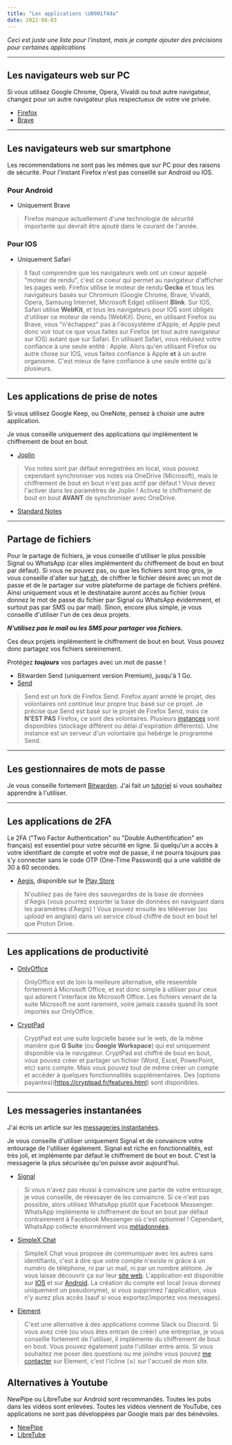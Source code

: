 ```yaml
---
title: "Les applications \U0001f4da"
date: 2022-08-03
---
```


*Ceci est juste une liste pour l'instant, mais je compte ajouter des précisions pour certaines applications*

---

## Les navigateurs web sur PC

Si vous utilisez Google Chrome, Opera, Vivaldi ou tout autre navigateur, changez pour un autre navigateur plus respectueux de votre vie privée.

- [Firefox](https://www.mozilla.org/fr/firefox/new/)
- [Brave](https://brave.com/fr/)

---

## Les navigateurs web sur smartphone

Les recommendations ne sont pas les mêmes que sur PC pour des raisons de sécurité. Pour l'instant Firefox n'est pas conseillé sur Android ou IOS.

### Pour Android

- Uniquement Brave

> Firefox manque actuellement d'une technologie de sécurité importante qui devrait être ajouté dans le courant de l'année.

### Pour IOS

- Uniquement Safari

> Il faut comprendre que les navigateurs web ont un coeur appelé "moteur de rendu", c'est ce coeur qui permet au navigateur d'afficher les pages web. Firefox utilise le moteur de rendu **Gecko** et tous les navigateurs basés sur Chromium (Google Chrome, Brave, Vivaldi, Opera, Samsung Internet, Microsoft Edge) utilisent **Blink**. Sur IOS, Safari utilise **WebKit**, et tous les navigateurs pour IOS sont obligés d'utiliser ce moteur de rendu (WebKit). Donc, en utilisant Firefox ou Brave, vous "n'échappez" pas à l'écosystème d'Apple, et Apple peut donc voir tout ce que vous faites sur Firefox (et tout autre navigateur sur IOS) autant que sur Safari. En utilisant Safari, vous réduisez votre confiance à une seule entité : Apple. Alors qu'en utilisant Firefox ou autre chose sur IOS, vous faites confiance à Apple **et** à un autre organisme. C'est mieux de faire confiance à une seule entité qu'à plusieurs.

---

## Les applications de prise de notes

Si vous utilisez Google Keep, ou OneNote, pensez à choisir une autre application. 

Je vous conseille uniquement des applications qui implémentent le chiffrement de bout en bout.

- [Joplin](https://joplinapp.org/)

> Vos notes sont par défaut enregistrées en local, vous pouvez cependant synchroniser vos notes via OneDrive (Microsoft), mais le chiffrement de bout en bout n'est pas actif par défaut ! Vous devez l'activer dans les paramètres de Joplin ! Activez le chiffrement de bout en bout **AVANT** de synchroniser avec OneDrive.

- [Standard Notes](https://standardnotes.com/)

---

## Partage de fichiers

Pour le partage de fichiers, je vous conseille d'utiliser le plus possible Signal ou WhatsApp (car elles implémentent du chiffrement de bout en bout par défaut). Si vous ne pouvez pas, ou que les fichiers sont trop gros, je vous conseille d'aller sur [hat.sh](https://hat.sh/), de chiffrer le fichier désiré avec un mot de passe et de le partager sur votre plateforme de partage de fichiers préféré. Ainsi uniquement vous et le destinataire auront accès au fichier (vous donnez le mot de passe du fichier par Signal ou WhatsApp évidemment, et surtout pas par SMS ou par mail). Sinon, encore plus simple, je vous conseille d'utiliser l'un de ces deux projets.

***N'utilisez pas le mail ou les SMS pour partager vos fichiers.***

Ces deux projets implémentent le chiffrement de bout en bout. Vous pouvez donc partagez vos fichiers sereinement.

Protégez ***toujours*** vos partages avec un mot de passe !

- Bitwarden Send (uniquement version Premium), jusqu'à 1 Go.
- [Send](https://send.vis.ee/)

> Send est un fork de Firefox Send. Firefox ayant arreté le projet, des volontaires ont continué leur propre truc basé sur ce projet. Je précise que Send est basé sur le projet de Firefox Send, mais ce **N'EST PAS** Firefox, ce sont des volontaires. Plusieurs [instances](https://github.com/timvisee/send-instances/) sont disponibles (stockage différent ou délai d'expiration différents). Une instance est un serveur d'un volontaire qui hebérge le programme Send.

---

## Les gestionnaires de mots de passe

Je vous conseille fortement [Bitwarden](https://bitwarden.com/). J'ai fait un [tutoriel](/fiches/bitwarden) si vous souhaitez apprendre à l'utiliser.

---

## Les applications de 2FA

Le 2FA ("Two Factor Authentication" ou "Double Authentification" en français) est essentiel pour votre sécurité en ligne. Si quelqu'un a accès à votre identifiant de compte et votre mot de passe, il ne pourra toujours pas s'y connecter sans le code OTP (One-Time Password) qui a une validité de 30 à 60 secondes.

- [Aegis](https://getaegis.app/), disponible sur le [Play Store](https://play.google.com/store/apps/details?id=com.beemdevelopment.aegis)

> N'oubliez pas de faire des sauvegardes de la base de données d'Aegis (vous pourrez exporter la base de données en naviguant dans les paramètres d'Aegis) ! Vous pouvez ensuite les téléverser (ou *upload* en anglais) dans un service cloud chiffré de bout en bout tel que Proton Drive.

---

## Les applications de productivité

- [OnlyOffice](https://www.onlyoffice.com/en/download-desktop.aspx)

> OnlyOffice est de loin la meilleure alternative, elle reseemble fortement à Microsoft Office, et est donc simple à utiliser pour ceux qui adorent l'interface de Microsoft Office. Les fichiers venant de la suite Microsoft ne sont rarement, voire jamais cassés quand ils sont importés sur OnlyOffice.

- [CryptPad](https://cryptpad.fr/)

> CryptPad est une suite logicielle basée sur le web, de la même manière que **G Suite** (ou **Google Workspace**) qui est uniquement disponible via le navigateur. CryptPad est chiffré de bout en bout, vous pouvez créer et partager un fichier (Word, Excel, PowerPoint, etc) sans compte. Mais vous pouvez tout de même créer un compte et accéder à quelques fonctionnalités supplémentaires. Des [options payantes)(https://cryptpad.fr/features.html) sont disponibles.

---

## Les messageries instantanées

J'ai écris un article sur les [messageries instantanées](/basiques/instant-messengers).

Je vous conseille d'utiliser uniquement Signal et de convaincre votre entourage de l'utiliser également. Signal est riche en fonctionnalités, est très joli, et implémente par défaut le chiffrement de bout en bout. C'est la messagerie la plus sécurisée qu'on puisse avoir aujourd'hui.

- [Signal](https://www.signal.org/fr/)

> Si vous n'avez pas réussi à convaincre une partie de votre entourage, je vous conseille, de réessayer de les convaincre. Si ce n'est pas possible, alors utilisez WhatsApp plutôt que Facebook Messenger. WhatsApp implémente le chiffrement de bout en bout par défaut contrairement à Facebook Messenger où c'est optionnel ! Cependant, WhatsApp collecte énormément vos [métadonnées](/basiques/instant-messengers#métadonnées).

- [SimpleX Chat](https://simplex.chat/)

> SimpleX Chat vous propose de communiquer avec les autres sans identifiants, c'est à dire que votre compte n'existe ni grâce à un numéro de téléphone, ni par un mail, ni par un nombre alétoire. Je vous laisse découvrir ça sur leur [site web](https://simplex.chat/#simplex-explained). L'application est disponible sur [IOS](https://apps.apple.com/us/app/simplex-chat/id1605771084) et sur [Android](https://play.google.com/store/apps/details?id=chat.simplex.app). La création du compte est local (vous donnez uniquement un pseudonyme), si vous supprimez l'application, vous n'y aurez plus accès (sauf si vous exportez/importez vos messages).

- [Element](https://element.io/)

> C'est une alternative à des applications comme Slack ou Discord. Si vous avez créé (ou vous êtes entrain de créer) une entreprise, je vous conseille fortement de l'utiliser, il implémente du chiffrement de bout en bout. Vous pouvez également juste l'utiliser entre amis. Si vous souhaitez me poser des questions ou me joindre vous pouvez [me contacter](https://matrix.to/#/@samsepi0l:arcticfoxes.net) sur Element, c'est l'icône `[m]` sur l'accueil de mon site.

## Alternatives à Youtube

NewPipe ou LibreTube sur Android sont recommandés. Toutes les pubs dans les vidéos sont enlevées. Toutes les vidéos viennent de YouTube, ces applications ne sont pas développées par Google mais par des bénévoles.

- [NewPipe](https://newpipe.net/)
- [LibreTube](https://libre-tube.github.io/)
